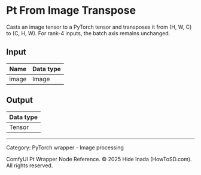 # Pt From Image Transpose
Casts an image tensor to a PyTorch tensor and transposes it from (H, W, C) to (C, H, W). For rank-4 inputs, the batch axis remains unchanged.

## Input
| Name | Data type |
|---|---|
| image | Image |

## Output
| Data type |
|---|
| Tensor |

<HR>
Category: PyTorch wrapper - Image processing

ComfyUI Pt Wrapper Node Reference. © 2025 Hide Inada (HowToSD.com). All rights reserved.
